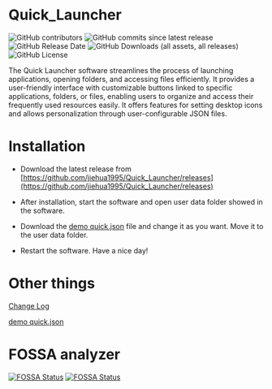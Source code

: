 # Quick_Launcher
![GitHub contributors](https://img.shields.io/github/contributors/jiehua1995/Quick_Launcher) ![GitHub commits since latest release](https://img.shields.io/github/commits-since/jiehua1995/Quick_Launcher/latest) ![GitHub Release Date](https://img.shields.io/github/release-date/jiehua1995/Quick_Launcher) ![GitHub Downloads (all assets, all releases)](https://img.shields.io/github/downloads/jiehua1995/Quick_Launcher/total) ![GitHub License](https://img.shields.io/github/license/jiehua1995/Quick_Launcher) 

The Quick Launcher software streamlines the process of launching applications, opening folders, and accessing files efficiently. It provides a user-friendly interface with customizable buttons linked to specific applications, folders, or files, enabling users to organize and access their frequently used resources easily. It offers features for setting desktop icons and allows personalization through user-configurable JSON files.

# Installation

- Download the latest release from [https://github.com/jiehua1995/Quick_Launcher/releases](https://github.com/jiehua1995/Quick_Launcher/releases)

- After installation, start the software and open user data folder showed in the software.

- Download the [demo quick.json](electron\quick.json) file and change it as you want. Move it to the user data folder.

- Restart the software. Have a nice day!

# Other things

[Change Log](ChangeLog.md)

[demo quick.json](electron\quick.json)


# FOSSA analyzer

[![FOSSA Status](https://app.fossa.com/api/projects/git%2Bgithub.com%2Fjiehua1995%2FQuick_Launcher.svg?type=shield&issueType=security)](https://app.fossa.com/projects/git%2Bgithub.com%2Fjiehua1995%2FQuick_Launcher?ref=badge_shield&issueType=security) [![FOSSA Status](https://app.fossa.com/api/projects/git%2Bgithub.com%2Fjiehua1995%2FQuick_Launcher.svg?type=shield&issueType=license)](https://app.fossa.com/projects/git%2Bgithub.com%2Fjiehua1995%2FQuick_Launcher?ref=badge_shield&issueType=license)
